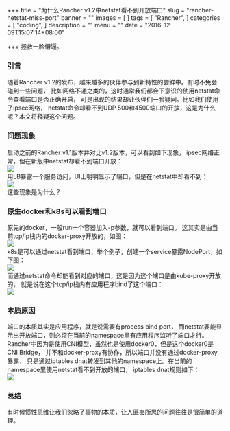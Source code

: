 +++
title = "为什么Rancher v1.2中netstat看不到开放端口"
slug = "rancher-netstat-miss-port"
banner = ""
images = [
]
tags = [
    "Rancher",
]
categories = [
    "coding",
]
description = ""
menu = ""
date = "2016-12-09T15:07:14+08:00"

+++
拯救一脸懵逼。
<!--more-->
### 引言
随着Rancher v1.2的发布，越来越多的伙伴参与到新特性的尝鲜中。有时不免会碰到一些问题，
比如网络不通之类的，这时通常我们都会下意识的使用netstat命令查看端口是否正确开启，
可是出现的结果却让伙伴们一脸疑问。比如我们使用了ipsec网络，
netstat命令却看不到UDP 500和4500端口的开放，这是为什么呢？本文将释疑这个问题。

### 问题现象
启动之前的Rancher v1.1版本并对比v1.2版本，可以看到如下现象，
ipsec网络正常，但在新版中netstat却看不到端口开放：  
![](http://ww2.sinaimg.cn/large/006tKfTcjw1fakk2e84hcj30d509z76g.jpg)  
用LB暴露一个服务访问，UI上明明显示了端口，但是在netstat中却看不到：  
![](http://ww1.sinaimg.cn/large/006tKfTcjw1fakk3aasx6j30j7075my6.jpg)  
这些现象是为什么？

### 原生docker和k8s可以看到端口
原先的docker，一般run一个容器加入-p参数，就可以看到端口。
这其实是由当前tcp/ip栈内的docker-proxy开放的，如图：  
![](http://ww2.sinaimg.cn/large/006tKfTcjw1fakk45w280j30ju06t0v2.jpg)  
k8s是可以通过netstat看到端口，举个例子，创建一个service暴露NodePort，如下图：  
![](http://ww4.sinaimg.cn/large/006tKfTcjw1fakk4l1qplj308z069wer.jpg)  
而通过netstat命令却能看到对应的端口，这是因为这个端口是由kube-proxy开放的，
就是说在这个tcp/ip栈内有应用程序bind了这个端口：  
![](http://ww3.sinaimg.cn/large/006tKfTcjw1fakk4z18gzj30j605jtah.jpg)

### 本质原因
端口的本质其实是应用程序，就是说需要有process bind port，
而netstat要能显示出开放端口，则必须在当前的namespace里有应用程序监听了端口才行。
Rancher中因为是使用CNI模型，虽然也是使用docker0，但是这个docker0是CNI Bridge，
并不和docker-proxy有协作，所以端口并没有通过docker-proxy暴露，
只是通过iptables dnat转发到其他的namespace上。在当前的namespace里使用netstat看不到开放的端口，
iptables dnat规则如下：  
![](http://ww1.sinaimg.cn/large/006tKfTcjw1fakk5qzfr6j30jg03idh7.jpg)

### 总结
有时候惯性思维让我们忽略了事物的本质，让人匪夷所思的问题往往是很简单的道理。
